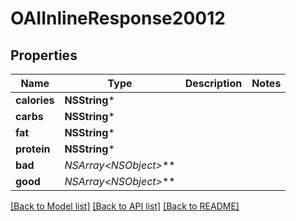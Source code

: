 # OAIInlineResponse20012

## Properties
Name | Type | Description | Notes
------------ | ------------- | ------------- | -------------
**calories** | **NSString*** |  | 
**carbs** | **NSString*** |  | 
**fat** | **NSString*** |  | 
**protein** | **NSString*** |  | 
**bad** | **NSArray&lt;NSObject*&gt;*** |  | 
**good** | **NSArray&lt;NSObject*&gt;*** |  | 

[[Back to Model list]](../README.md#documentation-for-models) [[Back to API list]](../README.md#documentation-for-api-endpoints) [[Back to README]](../README.md)


